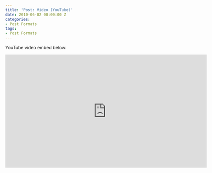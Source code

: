 ```yaml
---
title: 'Post: Video (YouTube)'
date: 2010-06-02 00:00:00 Z
categories:
- Post Formats
tags:
- Post Formats
---
```


YouTube video embed below.

<iframe width="640" height="360" src="https://www.youtube-nocookie.com/embed/-PVofD2A9t8?controls=0" frameborder="0" allowfullscreen></iframe>
